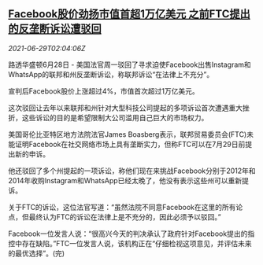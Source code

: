<!--1624933862000-->
[Facebook股价劲扬市值首超1万亿美元 之前FTC提出的反垄断诉讼遭驳回](https://cn.reuters.com/article/facebook-valuations-rally-0628-mon-idCNKCS2E506J)
------

<div><i>2021-06-29T02:04:06Z</i></div><p>路透华盛顿6月28日 - 美国法官周一驳回了寻求迫使Facebook出售Instagram和WhatsApp的联邦和州反垄断诉讼，称联邦诉讼“在法律上不充分”。</p><p>宣判后Facebook股价上涨超过4%，市值首次超过1万亿美元。</p><p>这次驳回让去年以来联邦和州针对大型科技公司提起的多项诉讼首次遭遇重大挫折，这些诉讼的目的是希望限制大公司滥用自己巨大的市场权力。</p><p>美国哥伦比亚特区地方法院法官James Boasberg表示，联邦贸易委员会(FTC)未能证明Facebook在社交网络市场上具有垄断实力，但称FTC可以在7月29日前提出新的申诉。</p><p>他还驳回了多个州提起的一项诉讼，称他们现在来挑战Facebook分别于2012年和2014年收购Instagram和WhatsApp已经太晚了，他没有表示这些州可以重新提诉。</p><p>关于FTC的诉讼，这位法官写道：“虽然法院不同意Facebook在这里的所有论点，但最终认为FTC的诉讼在法律上是不充分的，因此必须予以驳回。”</p><p>Facebook一位发言人说：“很高兴今天的判决承认了政府针对Facebook提出的指控中存在缺陷。”FTC一位发言人说，该机构正在“仔细检视这项意见，并评估未来的最优选择”。(完)</p>
